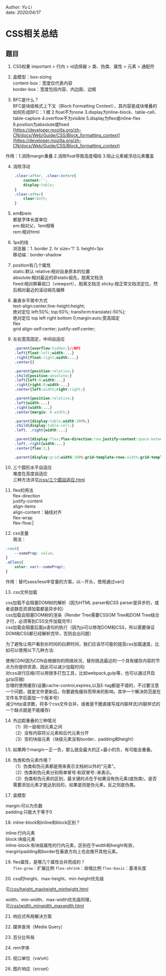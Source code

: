 Author: _Yu Li_  
date: _2020/04/17_

# CSS相关总结

## 题目

1. CSS权重 important > 行内 > id选择器 > 类、伪类、属性 > 元素 > 通配符

2. 盒模型：box-sizing  
content-box：宽度仅代表内容  
border-box：宽度包括内容、内边距、边框  

3. BFC是什么？  
BFC是块级格式上下文（Block Formatting Context），其内容是成块堆叠的  
如何形成BFC：1.根 2.float不为none 3.display为inline-block、table-cell、table-capture 4.overflow不为visible 5.display为flex或inline-flex 6.position为absolute或fixed  
[https://developer.mozilla.org/zh-CN/docs/Web/Guide/CSS/Block_formatting_context](https://developer.mozilla.org/zh-CN/docs/Web/Guide/CSS/Block_formatting_context)

作用：1.消除margin重叠 2.消除float导致高度塌陷 3.阻止元素被浮动元素覆盖

4. 消除浮动

```css
	.clear:after, .clear:before{
		content:'';
		display:table;
	}
	.clear:after{
		clear:both;
	}
```

5. em和rem  
都是字体长度单位  
em:相对父，1em相等  
rem:相对html

6. 1px的线  
浏览器：1. border 2. hr size='1' 3. height=1px  
移动端：border-shadow

7. position有几个属性  
static:默认
relative:相对自身原本的位置  
absolute:相对最近的非static祖先，脱离文档流  
fixed:相对屏幕视口（viewport），脱离文档流
sticky:按正常文档流定位，然后相对最近的滚动祖先偏移

8. 垂直水平居中方式  
text-align:center;line-height:height;  
绝对定位 left:50%; top:50%; transform:translate(-50%);  
绝对定位 top left right bottom 0;margin:auto;宽高固定  
flex  
grid align-self:center; justify-self:center;

9. 左右宽高固定，中间自适应

```css
	.parent{overflow:hidden;}//BFC
	.left{float:left;width:...}
	.right{float:right;width:...}
	.center{}

	.parent{position:relative;}
	.child{position:absolute;}
	.left{left:0;width:...}
	.right{right:0;width:...}
	.center{left:width;right:right;}

	.parent{position:relative;}
	.left{width:...}
	.right{width:...}
	.center{margin: 0 width;}

	.parent{display:table;width:100%;}
	.child{display:table-cell;}
	.left, .right{width:...}

	.parent{display:flex;flex-direction:row;justify-content:space-between;}
	.left,.right{width:...}
	.center{flex:1;}

	.parent{display:grid;width:100%;grid-template-rows:width;grid-template-columns:width auto width;}
```

10. 三个圆形水平自适应  
难度在高度自适应  
三种方法详见<a href="/css/三个圆自适应.html" target="_blank">/css/三个圆自适应.html</a>

11. flex的用法  
flex-direction  
justify-content  
align-items  
align-content：轴线对齐  
flex-wrap  
flex-flow:<direction>|<warp>

12. css变量  
用法：  
```css
:root{
	--someProp: value;
}
.aClass{
	color: var(--someProp);
}
```
作用：替代sass/less中变量的方案，以--开头，使用通过var()

13. css文件加载

css加载不会阻塞DOM树的解析（因为HTML parser和CSS parser是异步的，或者说静态资源加载都是异步的）  
css加载会阻塞DOM树的渲染（Render Tree需要CSSOM Tree和DOM Tree结合才行，必须等到CSS文件加载完毕）  
css加载会阻塞后面js语句的执行（因为js可以修改DOM和CSS，所以需要保证DOM和CSS都已经解析完毕，否则会出问题）  

为了避免让用户看到长时间的白屏时间，我们应该尽可能的提高css加载速度，比如可以使用以下几种方法:  

使用CDN(因为CDN会根据你的网络状况，替你挑选最近的一个具有缓存内容的节点为你提供资源，因此可以减少加载时间)  
对css进行压缩(可以用很多打包工具，比如webpack,gulp等，也可以通过开启gzip压缩)  
合理的使用缓存(设置cache-control,expires,以及E-tag都是不错的，不过要注意一个问题，就是文件更新后，你要避免缓存而带来的影响。其中一个解决防范是在文件名字后面加一个版本号)  
减少http请求数，将多个css文件合并，或者是干脆直接写成内联样式(内联样式的一个缺点就是不能缓存)  

14. 外边距重叠的三种情况  
（1）同一层相邻元素之间  
（2）没有内容将父元素和后代元素分开  
（3）空的块级元素（块级元素没有border、padding和height）  

15. 如果两个margin一正一负，那么就会最大的正+最小的负，有可能会重叠。

16. 伪类和伪元素作用？  
（1）伪类和伪元素都是用来表示文档树以外的"元素"。  
（2）伪类和伪元素分别用单冒号:和双冒号::来表示。  
（3）伪类和伪元素的区别，最关键的点在于如果没有伪元素(或伪类)，是否需要添加元素才能达到目的，如果是则是伪元素，反之则是伪类。

17. 盒模型

margin:可以为负数  
padding:只能大于等于0

18. inline-block和inline和block区别？

inline:行内元素  
block:块级元素  
inline-block:有块级属性的行内元素，区别在于width和height有效，margin\padding和border在垂直方向上也会推开其他元素。

19. flex属性，是哪几个属性合并而成的？  
`flex-grow`：扩展比例
`flex-shrink`：收缩比例
`flex-basis`：基准长度

20. css的height、max-height、min-height优先级

见[/css/height_maxheight_minheight.html](/css/height_maxheight_minheight.html)

width、min-width、max-width优先级同理，见[/css/width_minwidth_maxwidth.html](/css/width_minwidth_maxwidth.html)

21. 响应式布局解决方案

1. 媒体查询（Media Query）
2. 百分比布局
3. rem字体
4. 视口单位（vw\vh）
5. 图片响应（srcset）
